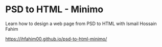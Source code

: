 # PSD to HTML - Minimo

Learn how to design a web page from PSD to HTML with Ismail Hossain Fahim 

https://ihfahim00.github.io/psd-to-html-minimo/
